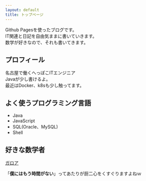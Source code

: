 ```yaml
---
layout: default
title: トップページ
---
```

Github Pagesを使ったブログです。  
IT関連と日記を自由気ままに書いていきます。  
数学が好きなので、それも書いてきます。

## プロフィール

名古屋で働くへっぽこITエンジニア  
Javaが少し書けるよ。  
最近はDocker、k8sも少し触ってます。

## よく使うプログラミング言語

- Java
- JavaScript
- SQL(Oracle、MySQL)
- Shell

## 好きな数学者

[ガロア](https://ja.wikipedia.org/wiki/%E3%82%A8%E3%83%B4%E3%82%A1%E3%83%AA%E3%82%B9%E3%83%88%E3%83%BB%E3%82%AC%E3%83%AD%E3%82%A2)

「**僕にはもう時間がない**」ってあたりが厨二心をくすぐりますよねｗ
